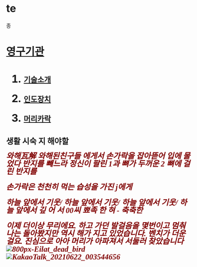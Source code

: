 # te
<!DOCTYPE html>
<html>
<head>
   종
   <meta charset="utf-8">
</head>
<body>
<h1><a href="51NCYS71VQL.html">영구기관</a><h1>
<ol>
   <li><a href="https://www.youtube.com/watch?v=1q2_wbU-8oI"><p style="font-size: 20px;">기술소개</a></p></li>
   <li><a href="https://soundcloud.com/6pl2_847xgo"><p style="font-size: 20px;">인도장치</a></p></li>
   <li><a href="bird.html"><p style="font-size: 20px;">머리카락</p></a></li>
</ol>

<h2>생활 시숙 지 해야할</h2>
<span style=" font: italic bold 1.5em/1em Georgia, serif ; color: maroon;">
와해瓦解 와해된친구들 에게서
손가락을 잡아뜯어 입에 물었다
반지를 빼느라 정신이 팔린 1과 뼈가 두꺼운 2 뼈에 걸린 반지를 

손가락은 천천히 먹는 습성을 가진 j에게
   
   
   하늘 앞에서 기웃/
   하늘 앞에서 기웃/
   하늘 앞에서 기웃/
   하늘 앞에서
   깊 어 서 00씨 뾰족 한 혀 - 축축한
   </span>
   
   이제 더이상 무리에요. 하고 가던 발걸음을 몇번이고 멈춰 나는 돌아봤지만 역시 해가 지고 있었습니다. 벤치가 더운걸요. 진심으로 아아 머리가 아파져서 서둘러 찾았습니다
![800px-Eilat_dead_bird](https://user-images.githubusercontent.com/86239470/122839637-610d8180-d333-11eb-9c83-ed96be3429f7.jpg)
![KakaoTalk_20210622_003544656](https://user-images.githubusercontent.com/86239470/122839647-65d23580-d333-11eb-9a99-d61cded112e0.jpg)
